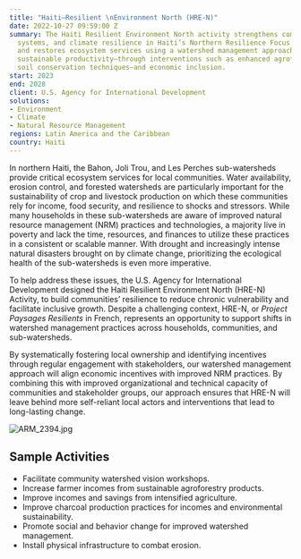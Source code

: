 ```yaml
---
title: "Haiti—Resilient \nEnvironment North (HRE-N)"
date: 2022-10-27 09:59:00 Z
summary: The Haiti Resilient Environment North activity strengthens communities, local
  systems, and climate resilience in Haiti’s Northern Resilience Focus Zone; it protects
  and restores ecosystem services using a watershed management approach that fosters
  sustainable productivity—through interventions such as enhanced agroforestry and
  soil conservation techniques—and economic inclusion.
start: 2023
end: 2028
client: U.S. Agency for International Development
solutions:
- Environment
- Climate
- Natural Resource Management
regions: Latin America and the Caribbean
country: Haiti
---
```


In northern Haiti, the Bahon, Joli Trou, and Les Perches sub-watersheds provide critical ecosystem services for local communities. Water availability, erosion control, and forested watersheds are particularly important for the sustainability of crop and livestock production on which these communities rely for income, food security, and resilience to shocks and stressors. While many households in these sub-watersheds are aware of improved natural resource management (NRM) practices and technologies, a majority live in poverty and lack the time, resources, and finances to utilize these practices in a consistent or scalable manner. With drought and increasingly intense natural disasters brought on by climate change, prioritizing the ecological health of the sub-watersheds is even more imperative. 

To help address these issues, the U.S. Agency for International Development designed the Haiti Resilient Environment North (HRE-N) Activity, to build communities’ resilience to reduce chronic vulnerability and facilitate inclusive growth. Despite a challenging context, HRE-N, or *Project Paysages Resilients* in French, represents an opportunity to support shifts in watershed management practices across households, communities, and sub-watersheds. 

By systematically fostering local ownership and identifying incentives through regular engagement with stakeholders, our watershed management approach will align economic incentives with improved NRM practices. By combining this with improved organizational and technical capacity of communities and stakeholder groups, our approach ensures that HRE-N will leave behind more self-reliant local actors and interventions that lead to long-lasting change.  

![ARM_2394.jpg](/uploads/ARM_2394.jpg)

## Sample Activities

* Facilitate community watershed vision workshops.
* Increase farmer incomes from sustainable agroforestry products.
* Improve incomes and savings from intensified agriculture.
* Improve charcoal production practices for incomes and environmental sustainability. 
* Promote social and behavior change for improved watershed management.
* Install physical infrastructure to combat erosion.